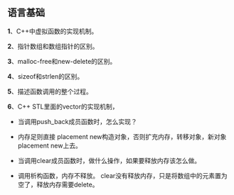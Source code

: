 ## 语言基础

**1**、C++中虚拟函数的实现机制。

**2**、指针数组和数组指针的区别。

**3**、malloc-free和new-delete的区别。

**4**、sizeof和strlen的区别。

**5**、描述函数调用的整个过程。

**6**、C++ STL里面的vector的实现机制，
 - 当调用push_back成员函数时，怎么实现？

- 内存足则直接 placement new构造对象，否则扩充内存，转移对象，新对象placement new上去。

 - 当调用clear成员函数时，做什么操作，如果要释放内存该怎么做。

- 调用析构函数，内存不释放。 clear没有释放内存，只是将数组中的元素置为空了，释放内存需要delete。



